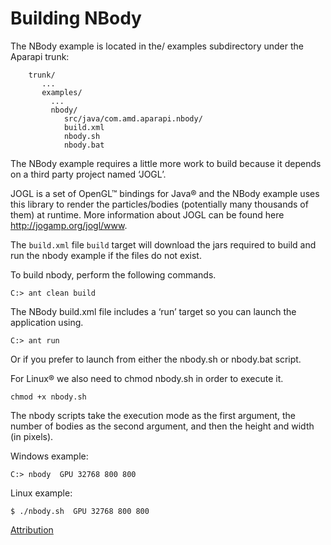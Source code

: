 # **Building NBody** #
The NBody example is located in the/ examples subdirectory under the Aparapi trunk:

```
    trunk/
       ...
       examples/
         ...
         nbody/
            src/java/com.amd.aparapi.nbody/
            build.xml
            nbody.sh
            nbody.bat

```

The NBody example requires a little more work to build because it depends on a third party project named ‘JOGL’.

JOGL is a set of OpenGL™ bindings for Java® and the NBody example uses this library to render the particles/bodies (potentially many thousands of them) at runtime.  More information about JOGL can be found here http://jogamp.org/jogl/www.

The `build.xml` file `build` target will download the jars required to build and run the nbody example if the files do not exist.


To build nbody, perform the following commands.

```
C:> ant clean build
```

The NBody build.xml file includes a ‘run’ target so you can launch the application using.

```
C:> ant run
```

Or if you prefer to launch from either the nbody.sh or nbody.bat script.

For Linux® we also need to chmod nbody.sh in order to execute it.
```
chmod +x nbody.sh
```

The nbody scripts take the execution mode as the first argument, the number of bodies as the second argument, and then the height and width (in pixels).

Windows example:
```
C:> nbody  GPU 32768 800 800 
```

Linux example:
```
$ ./nbody.sh  GPU 32768 800 800 
```


[Attribution](Attribution.md)